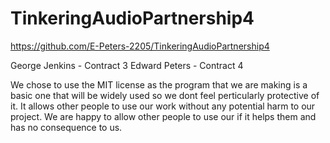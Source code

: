 # TinkeringAudioPartnership4

https://github.com/E-Peters-2205/TinkeringAudioPartnership4

George Jenkins - Contract 3
Edward Peters - Contract 4

We chose to use the MIT license as the program that we are making is a basic one that will be widely used so we dont feel perticularly protective of it. It allows other people to use our work without any potential harm to our project. We are happy to allow other people to use our if it helps them and has no consequence to us.
